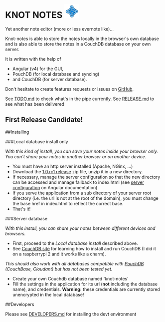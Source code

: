 
# KNOT NOTES ![](https://github.com/leolivier/knot-note/raw/master/src/assets/images/knot-note-48x48.png)

Yet another note editor (more or less evernote like)...

Knot-notes is able to store the notes locally in the browser's own database and is also able to store the notes in a CouchDB database on your own server.

It is written with the help of

* Angular (v4) for the GUI, 
* PouchDB (for local database and syncing)
* and CouchDB (for server database).

Don't hesitate to create features requests or issues on [GitHub](https://github.com/leolivier/knot-note/issues).

See [TODO.md](doc/TODO.md) to check what's in the pipe currently.
See [RELEASE.md](doc/RELEASE.md) to see what has been delivered 

__First Release Candidate!__
------------

##Installing 

###Local database install only

*With this kind of install, you can save your notes inside your browser only. You can't share your notes in another browser or on another device.*

* You must have an http server installed (Apache, NGinx, ...)
* Download the [1.0.rc1 release](https://github.com/leolivier/knot-notes/raw/master/knot-notes-1.0-rc1.zip) zip file, 
unzip it in a new directory.
* If necessary, manage the server configuration so that the new directory can be accessed and manage fallback to index.html (see [server configuration](https://angular.io/docs/ts/latest/guide/deployment.html#!#fallback) on Angular documentation). 
* If you serve the application from a sub directory of your server root directory (i.e. the url is not at the root of the domain), you must change the base href in index.html to reflect the correct base.
* That's it!

###Server database

*With this install, you can share your notes between different devices and browsers.*

* First, proceed to the *Local database install* described above.
* See [CouchDB site](http://docs.couchdb.org/en/latest/) for learning how to install and run CouchDB (I did it on a raspberrypi 2 and it works like a charm). 

*This should also work with all databases compatible with [PouchDB](https://pouchdb.com) (CouchBase, Cloudant) but has not been tested yet.*

* Create your own Couchdb database named 'knot-notes'
* Fill the settings in the application for its url (__not__ including the database name), and credentials. __Warning:__ these credentials are currently stored unencrypted in the local database!

##Developers

Please see [DEVELOPERS.md](doc/DEVELOPPERS.md) for installing the devt environment  
